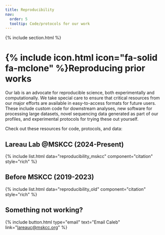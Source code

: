 ```yaml
---
title: Reproducibility
nav:
  order: 5
  tooltip: Code/protocols for our work
---
```


{% include section.html %}

# {% include icon.html icon="fa-solid fa-mclone" %}Reproducing prior works

Our lab is an advocate for reproducible science, both experimentally and computationally. 
We take special care to ensure that critical resources from our major efforts are available
in easy-to-access formats for future users. These include custom code for downstream analyses,
new software for processing large datasets, 
novel sequencing data generated as part of our profiles, and experimental protocols for trying
these out yourself. 


Check out these resources for code, protocols, and data:

## Lareau Lab @MSKCC (2024-Present)

{% include list.html data="reproducibility_mskcc" component="citation" style="rich" %}


## Before MSKCC  (2019-2023)

{% include list.html data="reproducibility_old" component="citation" style="rich" %}


## Something not working?

<p style="text-align:left;">

{%
  include button.html
  type="email"
  text="Email Caleb"
  link="lareauc@mskcc.org"
%}
</p>

<br>